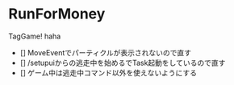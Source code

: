 # RunForMoney
TagGame! haha

- [] MoveEventでパーティクルが表示されないので直す
- [] /setupuiからの逃走中を始めるでTask起動をしているので直す
- [] ゲーム中は逃走中コマンド以外を使えないようにする
